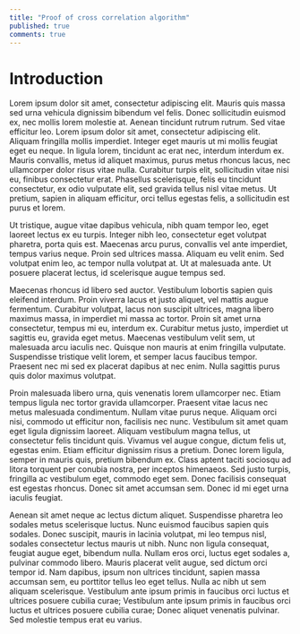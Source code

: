 ```yaml
---
title: "Proof of cross correlation algorithm"
published: true
comments: true
---
```


# Introduction


Lorem ipsum dolor sit amet, consectetur adipiscing elit. Mauris quis massa sed urna vehicula dignissim bibendum vel felis. Donec sollicitudin euismod ex, nec mollis lorem molestie at. Aenean tincidunt rutrum rutrum. Sed vitae efficitur leo. Lorem ipsum dolor sit amet, consectetur adipiscing elit. Aliquam fringilla mollis imperdiet. Integer eget mauris ut mi mollis feugiat eget eu neque. In ligula lorem, tincidunt ac erat nec, interdum interdum ex. Mauris convallis, metus id aliquet maximus, purus metus rhoncus lacus, nec ullamcorper dolor risus vitae nulla. Curabitur turpis elit, sollicitudin vitae nisi eu, finibus consectetur erat. Phasellus scelerisque, felis eu tincidunt consectetur, ex odio vulputate elit, sed gravida tellus nisl vitae metus. Ut pretium, sapien in aliquam efficitur, orci tellus egestas felis, a sollicitudin est purus et lorem.

Ut tristique, augue vitae dapibus vehicula, nibh quam tempor leo, eget laoreet lectus ex eu turpis. Integer nibh leo, consectetur eget volutpat pharetra, porta quis est. Maecenas arcu purus, convallis vel ante imperdiet, tempus varius neque. Proin sed ultrices massa. Aliquam eu velit enim. Sed volutpat enim leo, ac tempor nulla volutpat at. Ut at malesuada ante. Ut posuere placerat lectus, id scelerisque augue tempus sed.

Maecenas rhoncus id libero sed auctor. Vestibulum lobortis sapien quis eleifend interdum. Proin viverra lacus et justo aliquet, vel mattis augue fermentum. Curabitur volutpat, lacus non suscipit ultrices, magna libero maximus massa, in imperdiet mi massa ac tortor. Proin sit amet urna consectetur, tempus mi eu, interdum ex. Curabitur metus justo, imperdiet ut sagittis eu, gravida eget metus. Maecenas vestibulum velit sem, ut malesuada arcu iaculis nec. Quisque non mauris at enim fringilla vulputate. Suspendisse tristique velit lorem, et semper lacus faucibus tempor. Praesent nec mi sed ex placerat dapibus at nec enim. Nulla sagittis purus quis dolor maximus volutpat.

Proin malesuada libero urna, quis venenatis lorem ullamcorper nec. Etiam tempus ligula nec tortor gravida ullamcorper. Praesent vitae lacus nec metus malesuada condimentum. Nullam vitae purus neque. Aliquam orci nisi, commodo ut efficitur non, facilisis nec nunc. Vestibulum sit amet quam eget ligula dignissim laoreet. Aliquam vestibulum magna tellus, ut consectetur felis tincidunt quis. Vivamus vel augue congue, dictum felis ut, egestas enim. Etiam efficitur dignissim risus a pretium. Donec lorem ligula, semper in mauris quis, pretium bibendum ex. Class aptent taciti sociosqu ad litora torquent per conubia nostra, per inceptos himenaeos. Sed justo turpis, fringilla ac vestibulum eget, commodo eget sem. Donec facilisis consequat est egestas rhoncus. Donec sit amet accumsan sem. Donec id mi eget urna iaculis feugiat.

Aenean sit amet neque ac lectus dictum aliquet. Suspendisse pharetra leo sodales metus scelerisque luctus. Nunc euismod faucibus sapien quis sodales. Donec suscipit, mauris in lacinia volutpat, mi leo tempus nisl, sodales consectetur lectus mauris ut nibh. Nunc non ligula consequat, feugiat augue eget, bibendum nulla. Nullam eros orci, luctus eget sodales a, pulvinar commodo libero. Mauris placerat velit augue, sed dictum orci tempor id. Nam dapibus, ipsum non ultrices tincidunt, sapien massa accumsan sem, eu porttitor tellus leo eget tellus. Nulla ac nibh ut sem aliquam scelerisque. Vestibulum ante ipsum primis in faucibus orci luctus et ultrices posuere cubilia curae; Vestibulum ante ipsum primis in faucibus orci luctus et ultrices posuere cubilia curae; Donec aliquet venenatis pulvinar. Sed molestie tempus erat eu varius. 
